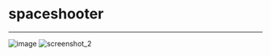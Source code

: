 # spaceshooter
-------------
![image](https://user-images.githubusercontent.com/38284288/40920521-ca0c450e-6847-11e8-96c3-9a72255a9de1.png)
![screenshot_2](https://user-images.githubusercontent.com/38284288/40920637-1c997b0c-6848-11e8-9550-60e15751f6c0.png)
